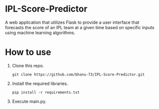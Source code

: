 # IPL-Score-Predictor
A web application that utilizes Flask to provide a user interface that forecasts the
score of an IPL team at a given time based on specific inputs using machine learning algorithms.

# How to use

1. Clone this repo.

   ```terminal
   git clone https://github.com/bhanu-73/IPL-Score-Predictor.git
   ```


2. Install the required libraries.

    ```terminal
    pip install -r requirements.txt
    ```

3. Execute main.py.
